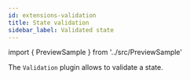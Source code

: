 ```yaml
---
id: extensions-validation
title: State validation
sidebar_label: Validated state
---
```


import { PreviewSample } from '../src/PreviewSample'

The `Validation` plugin allows to validate a state.

<PreviewSample example="plugin-validation" />

